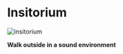 # Insitorium


![insitorium](https://user-images.githubusercontent.com/6421175/185082696-06346b78-b13a-4c17-a3a3-938c95f4376a.jpg)

**Walk outside in a sound environment**
